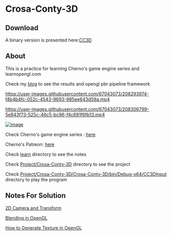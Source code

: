 # Crosa-Conty-3D

## Download
A binary version is presented here:[CC3D](https://github.com/logic-three-body/Crosa-Conty-3D/releases/tag/v0.1)

## About


This is a practice for learning Cherno's game engine series and learnopengl.com

Check my [blog](https://www.yuque.com/6527chen/ldyt32/wyke3l) to see the results and opengl pbr pipeline framework


https://user-images.githubusercontent.com/67043073/208293974-f4b4b4fc-052c-4543-9693-985ee643d59a.mp4


https://user-images.githubusercontent.com/67043073/208306799-5e843f73-525c-46c5-bc96-f4c691f6fb13.mp4



[![image](https://user-images.githubusercontent.com/67043073/208293785-721b1bfc-28c0-421d-98a7-a8e226f8649b.png)](https://www.yuque.com/6527chen/ldyt32/pdnqte)


Check Cherno's game engine series : [here](https://www.youtube.com/watch?v=JxIZbV_XjAs&list=PLlrATfBNZ98dC-V-N3m0Go4deliWHPFwT)

Cherno's Patreon: [here](https://www.patreon.com/thecherno)

Check [learn](https://github.com/Graphic-researcher/Crosa-Conty-3D/tree/HTC/HTC/Learn) directory to see the notes

Check [Project/Crosa-Conty-3D](https://github.com/Graphic-researcher/Crosa-Conty-3D/tree/HTC/HTC/Project/Crosa-Conty-3D/Crosa-Conty-3D) directory to see the project

Check [Project/Crosa-Conty-3D/Crosa-Conty-3D/bin/Debug-x64/CC3DInput](https://github.com/logic-three-body/Crosa-Conty-3D/tree/HTC_RenderDev/HTC/Project/Crosa-Conty-3D/Crosa-Conty-3D/bin/Debug-x64/CC3DInput) directory to play the program

## Notes For Solution

[2D Camera and Transform](https://github.com/Graphic-researcher/Crosa-Conty-3D/tree/HTC/HTC/Learn/Lec27%20Transform#build-and-result)

[Blending in OpenGL](https://github.com/Graphic-researcher/Crosa-Conty-3D/tree/HTC/HTC/Learn/Lec40%20single%20shader%202D%20renderer#blend)

[How to Generate Texture in OpenGL](https://github.com/Graphic-researcher/Crosa-Conty-3D/tree/HTC/HTC/Learn/Lec40%20single%20shader%202D%20renderer#generate-texture-in-opengl) 

